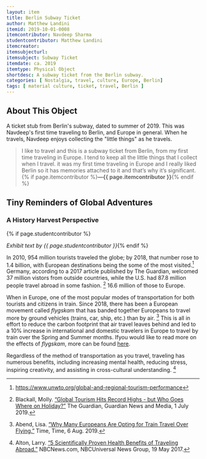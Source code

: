 ```yaml
---
layout: item
title: Berlin Subway Ticket
author: Matthew Landini
itemid: 2019-10-01-0008
itemcontributor: Navdeep Sharma
studentcontributor: Matthew Landini
itemcreator: 
itemsubjecturl: 
itemsubject: Subway Ticket
itemdate: ca. 2019
itemtype: Physical Object
shortdesc: A subway ticket from the Berlin subway. 
categories: [ Nostalgia, travel, culture, Europe, Berlin]
tags: [ material culture, ticket, travel, Berlin ]
---
```


## About This Object

A ticket stub from Berlin's subway, dated to summer of 2019. This was Navdeep's first time traveling to Berlin, and Europe in general. When he travels, Navdeep enjoys collecting the "little things" as he travels. 

>I like to travel and this is a subway ticket from Berlin, from my first time traveling in Europe.  I tend to keep all the little things that I collect when I travel. it was my first time traveling in Europe and I really liked Berlin so it has memories attached to it and that’s why it’s significant. {% if page.itemcontributor %}**—{{ page.itemcontributor }}**{% endif %}

## Tiny Reminders of Global Adventures
### A History Harvest Perspective
{% if page.studentcontributor %}

*Exhibit text by {{ page.studentcontributor }}*{% endif %}

In 2010, 954 million tourists traveled the globe; by 2018, that number rose to 1.4 billion, with European destinations being the some of the most visited.[^1] Germany, according to a 2017 article published by The Guardian, welcomed 37 million vistors from outside countries, while the U.S. had 87.8 million people travel abroad in some fashion. [^2] 16.6 million of those to Europe.

When in Europe, one of the most popular modes of transportation for both tourists and citizens in train. Since 2018, there has been a European movement called *flygskam* that has banded together Europeans to travel more by ground vehicles (trains, car, ship, etc.) than by air. [^3] This is all in effort to reduce the carbon footprint that air travel leaves behind and led to a 10% increase in international and domestic travelers in Europe to travel by train over the Spring and Summer months. Ifyou would like to read more on the effects of *flygskam*, more can be found [here](https://time.com/5641390/europe-train-air-travel/).

Regardless of the method of transportation as you travel, traveling has numerous benefits, including increasing mental health, reducing stress, inspiring creativity, and assisting in cross-cultural understanding. [^4] 

[^1]: https://www.unwto.org/global-and-regional-tourism-performance
[^2]: Blackall, Molly. [“Global Tourism Hits Record Highs - but Who Goes Where on Holiday?”](https://www.theguardian.com/news/2019/jul/01/global-tourism-hits-record-highs-but-who-goes-where-on-holiday) The Guardian, Guardian News and Media, 1 July 2019.
[^3]: Abend, Lisa. [“Why Many Europeans Are Opting for Train Travel Over Flying.”](https://time.com/5641390/europe-train-air-travel/) Time, Time, 6 Aug. 2019.
[^4]: Alton, Larry. [“5 Scientifically Proven Health Benefits of Traveling Abroad.”](https://www.nbcnews.com/better/wellness/5-scientifically-proven-health-benefits-traveling-abroad-n759631) NBCNews.com, NBCUniversal News Group, 19 May 2017.

